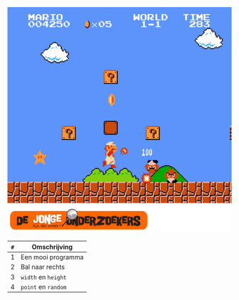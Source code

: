 ![Boek 1](Voorpagina1.png)

`#`|Omschrijving
---|---
1|Een mooi programma
2|Bal naar rechts
3|`width` en `height`
4|`point` en `random`
